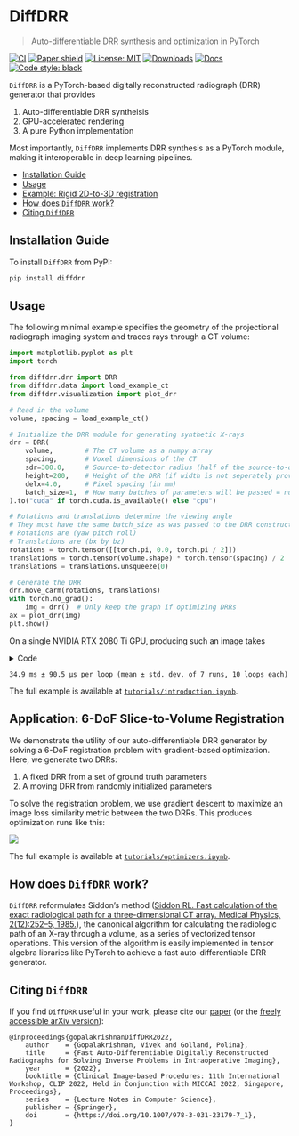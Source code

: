DiffDRR
================

<!-- WARNING: THIS FILE WAS AUTOGENERATED! DO NOT EDIT! -->

> Auto-differentiable DRR synthesis and optimization in PyTorch

[![CI](https://github.com/eigenvivek/DiffDRR/actions/workflows/test.yaml/badge.svg)](https://github.com/eigenvivek/DiffDRR/actions/workflows/test.yaml)
[![Paper
shield](https://img.shields.io/badge/arXiv-2208.12737-red.svg)](https://arxiv.org/abs/2208.12737)
[![License:
MIT](https://img.shields.io/badge/License-MIT-blue.svg)](LICENSE)
[![Downloads](https://static.pepy.tech/personalized-badge/diffdrr?period=month&units=international_system&left_color=grey&right_color=blue&left_text=downloads.month)](https://pepy.tech/project/diffdrr)
[![Docs](https://img.shields.io/badge/docs-passing-brightgreen.svg)](https://vivekg.dev/DiffDRR/)
[![Code style:
black](https://img.shields.io/badge/Code%20style-black-black.svg)](https://github.com/psf/black)

`DiffDRR` is a PyTorch-based digitally reconstructed radiograph (DRR)
generator that provides

1.  Auto-differentiable DRR syntheisis
2.  GPU-accelerated rendering
3.  A pure Python implementation

Most importantly, `DiffDRR` implements DRR synthesis as a PyTorch
module, making it interoperable in deep learning pipelines.

- [Installation Guide](#installation-guide)
- [Usage](#usage)
- [Example: Rigid 2D-to-3D
  registration](#application-6-dof-slice-to-volume-registration)
- [How does `DiffDRR` work?](#how-does-diffdrr-work)
- [Citing `DiffDRR`](#citing-diffdrr)

## Installation Guide

To install `DiffDRR` from PyPI:

``` zsh
pip install diffdrr
```

## Usage

The following minimal example specifies the geometry of the projectional
radiograph imaging system and traces rays through a CT volume:

``` python
import matplotlib.pyplot as plt
import torch

from diffdrr.drr import DRR
from diffdrr.data import load_example_ct
from diffdrr.visualization import plot_drr

# Read in the volume
volume, spacing = load_example_ct()

# Initialize the DRR module for generating synthetic X-rays
drr = DRR(
    volume,        # The CT volume as a numpy array
    spacing,       # Voxel dimensions of the CT
    sdr=300.0,     # Source-to-detector radius (half of the source-to-detector distance)
    height=200,    # Height of the DRR (if width is not seperately provided, the generated image is square)
    delx=4.0,      # Pixel spacing (in mm)
    batch_size=1,  # How many batches of parameters will be passed = number of DRRs generated each forward pass
).to("cuda" if torch.cuda.is_available() else "cpu")

# Rotations and translations determine the viewing angle
# They must have the same batch_size as was passed to the DRR constructor
# Rotations are (yaw pitch roll)
# Translations are (bx by bz)
rotations = torch.tensor([[torch.pi, 0.0, torch.pi / 2]])
translations = torch.tensor(volume.shape) * torch.tensor(spacing) / 2
translations = translations.unsqueeze(0)

# Generate the DRR
drr.move_carm(rotations, translations)
with torch.no_grad():
    img = drr()  # Only keep the graph if optimizing DRRs
ax = plot_drr(img)
plt.show()
```

On a single NVIDIA RTX 2080 Ti GPU, producing such an image takes

<details>
<summary>Code</summary>

``` python
```

</details>

    34.9 ms ± 90.5 µs per loop (mean ± std. dev. of 7 runs, 10 loops each)

The full example is available at
[`tutorials/introduction.ipynb`](tutorials/introduction.ipynb).

## Application: 6-DoF Slice-to-Volume Registration

We demonstrate the utility of our auto-differentiable DRR generator by
solving a 6-DoF registration problem with gradient-based optimization.
Here, we generate two DRRs:

1.  A fixed DRR from a set of ground truth parameters
2.  A moving DRR from randomly initialized parameters

To solve the registration problem, we use gradient descent to maximize
an image loss similarity metric between the two DRRs. This produces
optimization runs like this:

![](https://cdn.githubraw.com/eigenvivek/DiffDRR/7a6a44aeab58d19cc7a4afabfc5aabab3a494974/experiments/registration/results/momentum_dampen/gifs/converged/649.gif)

The full example is available at
[`tutorials/optimizers.ipynb`](tutorials/optimizers.ipynb).

## How does `DiffDRR` work?

`DiffDRR` reformulates Siddon’s method ([Siddon RL. Fast calculation of
the exact radiological path for a three-dimensional CT array. Medical
Physics, 2(12):252–5, 1985.](https://doi.org/10.1118/1.595715)), the
canonical algorithm for calculating the radiologic path of an X-ray
through a volume, as a series of vectorized tensor operations. This
version of the algorithm is easily implemented in tensor algebra
libraries like PyTorch to achieve a fast auto-differentiable DRR
generator.

## Citing `DiffDRR`

If you find `DiffDRR` useful in your work, please cite our
[paper](https://doi.org/10.1007/978-3-031-23179-7_1) (or the [freely
accessible arXiv version](https://arxiv.org/abs/2208.12737)):

    @inproceedings{gopalakrishnanDiffDRR2022,
        author    = {Gopalakrishnan, Vivek and Golland, Polina},
        title     = {Fast Auto-Differentiable Digitally Reconstructed Radiographs for Solving Inverse Problems in Intraoperative Imaging},
        year      = {2022},
        booktitle = {Clinical Image-based Procedures: 11th International Workshop, CLIP 2022, Held in Conjunction with MICCAI 2022, Singapore, Proceedings},
        series    = {Lecture Notes in Computer Science},
        publisher = {Springer},
        doi       = {https://doi.org/10.1007/978-3-031-23179-7_1},
    }
